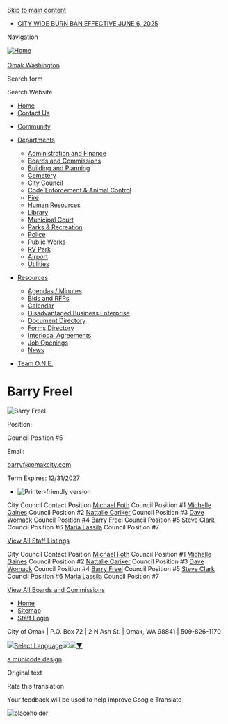 [Skip to main content](https://www.omakcity.com/directory-listing/barry-freel/)

- [CITY WIDE BURN BAN EFFECTIVE JUNE 6, 2025](https://www.omakcity.com/community/page/city-wide-burn-ban-effective-june-6-2025)

Navigation

[![Home](https://www.omakcity.com/sites/all/themes/aha_compass/logo.png)  
\
Omak Washington](https://www.omakcity.com "Home")

Search form

Search Website

- [Home](https://www.omakcity.com)
- [Contact Us](https://www.omakcity.com/contact)

<!--THE END-->

- [Community](https://www.omakcity.com/community)
- [Departments](https://www.omakcity.com/departments)
  
  - [Administration and Finance](https://www.omakcity.com/administration)
  - [Boards and Commissions](https://www.omakcity.com/bc)
  - [Building and Planning](https://www.omakcity.com/building)
  - [Cemetery](https://www.omakcity.com/cemetery)
  - [City Council](https://www.omakcity.com/citycouncil)
  - [Code Enforcement &amp; Animal Control](https://www.omakcity.com/code)
  - [Fire](https://www.omakcity.com/fire)
  - [Human Resources](https://www.omakcity.com/hr)
  - [Library](https://www.omakcity.com/library)
  - [Municipal Court](https://www.omakcity.com/court "Online  For one time payments, you may pay your fines online by clicking this link Pay Online  By Mail  The Court accepts check or money orders by mail. Please do not send cash. To make a payment by mail, please make your check/money order payable to “Omak Municipal Court”.  Please include the case number of your ticket or include your full name and date of birth on your check or money order.  Mail payments to:                                                                                                                                                  Omak Municipal Court                                                                                                                                           P.O. Box 72                                                                                                                                                        Omak, WA 98841  In Person  Payments are accepted during business hours.   Or by Phone  By calling 509-826-2971     After-hours payments can be left in the lobby drop box, to the left of the main City Hall lobby.")
  - [Parks &amp; Recreation](https://www.omakcity.com/parksrec)
  - [Police](https://www.omakcity.com/police)
  - [Public Works](https://www.omakcity.com/publicworks "Public Works")
  - [RV Park](https://www.omakcity.com/rv-park)
  - [Airport](https://www.omakcity.com/airport)
  - [Utilities](https://www.omakcity.com/utilities)
- [Resources](https://www.omakcity.com/resourcecenter)
  
  - [Agendas / Minutes](https://www.omakcity.com/meetings)
  - [Bids and RFPs](https://www.omakcity.com/rfps)
  - [Calendar](https://www.omakcity.com/calendar)
  - [Disadvantaged Business Enterprise](https://www.omakcity.com/ru/page/disadvantaged-business-enterprise)
  - [Document Directory](https://www.omakcity.com/documents)
  - [Forms Directory](https://www.omakcity.com/forms)
  - [Interlocal Agreements](https://www.omakcity.com/ru/page/interlocal-agreements)
  - [Job Openings](https://www.omakcity.com/jobs)
  - [News](https://www.omakcity.com/news)
- [Team O.N.E.](https://www.omakcity.com/team-one "Omak Neighborhood Engagement")

# Barry Freel

![Barry Freel](https://www.omakcity.com/sites/default/files/styles/full_node_primary/public/imageattachments/directory/2780/barry_freel.jpg?itok=c6assoB7)

Position: 

Council Position #5

Email: 

barryf@omakcity.com

Term Expires: 12/31/2027

- ![Printer-friendly version](https://www.omakcity.com/sites/all/modules/print/icons/print_icon.png "Printer-friendly version")

City Council Contact Position [Michael Foth](https://www.omakcity.com/directory-listing/michael-foth) Council Position #1 [Michelle Gaines](https://www.omakcity.com/directory-listing/michelle-gaines) Council Position #2 [Nattalie Cariker](https://www.omakcity.com/directory-listing/nattalie-cariker) Council Position #3 [Dave Womack](https://www.omakcity.com/directory-listing/dave-womack) Council Position #4 [Barry Freel](https://www.omakcity.com/directory-listing/barry-freel) Council Position #5 [Steve Clark](https://www.omakcity.com/directory-listing/steve-clark) Council Position #6 [Maria Lassila](https://www.omakcity.com/directory-listing/maria-lassila) Council Position #7

[View All Staff Listings](https://www.omakcity.com/directory)

City Council Contact Position [Michael Foth](https://www.omakcity.com/directory-listing/michael-foth) Council Position #1 [Michelle Gaines](https://www.omakcity.com/directory-listing/michelle-gaines) Council Position #2 [Nattalie Cariker](https://www.omakcity.com/directory-listing/nattalie-cariker) Council Position #3 [Dave Womack](https://www.omakcity.com/directory-listing/dave-womack) Council Position #4 [Barry Freel](https://www.omakcity.com/directory-listing/barry-freel) Council Position #5 [Steve Clark](https://www.omakcity.com/directory-listing/steve-clark) Council Position #6 [Maria Lassila](https://www.omakcity.com/directory-listing/maria-lassila) Council Position #7

[View All Boards and Commissions](https://www.omakcity.com/bc/directory)

- [Home](https://www.omakcity.com)
- [Sitemap](https://www.omakcity.com/sitemap)
- [Staff Login](https://www.omakcity.com/user/login?current=node%2F2780)

City of Omak | P.O. Box 72 | 2 N Ash St. | Omak, WA 98841 | 509-826-1170

![](https://www.google.com/images/cleardot.gif)[Select Language![](https://www.google.com/images/cleardot.gif)​![](https://www.google.com/images/cleardot.gif)▼](https://www.omakcity.com/directory-listing/barry-freel)

[a municode design](https://www.municodeweb.com)

Original text

Rate this translation

Your feedback will be used to help improve Google Translate

![placeholder](https://www.omakcity.com/sites/all/themes/aha_compass/logo.png)